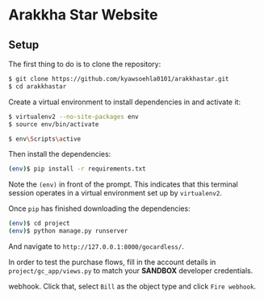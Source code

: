 # Arakkha Star Website

## Setup

The first thing to do is to clone the repository:

```sh
$ git clone https://github.com/kyawsoehla0101/arakkhastar.git
$ cd arakkhastar
```

Create a virtual environment to install dependencies in and activate it:

```sh
$ virtualenv2 --no-site-packages env
$ source env/bin/activate

$ env\Scripts\active
```

Then install the dependencies:

```sh
(env)$ pip install -r requirements.txt
```
Note the `(env)` in front of the prompt. This indicates that this terminal
session operates in a virtual environment set up by `virtualenv2`.

Once `pip` has finished downloading the dependencies:
```sh
(env)$ cd project
(env)$ python manage.py runserver
```
And navigate to `http://127.0.0.1:8000/gocardless/`.

In order to test the purchase flows, fill in the account details in
`project/gc_app/views.py` to match your **SANDBOX** developer credentials.


webhook. Click that, select `Bill` as the object type and click `Fire webhook`.
